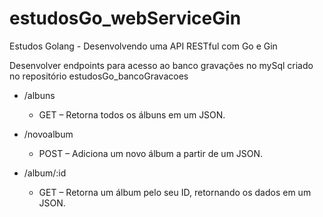 # estudosGo_webServiceGin

Estudos Golang - Desenvolvendo uma API RESTful com Go e Gin

Desenvolver endpoints para acesso ao banco gravações no mySql criado no repositório estudosGo_bancoGravacoes
-  /albuns
   - GET – Retorna todos os álbuns em um JSON.
  

- /novoalbum   
    - POST – Adiciona um novo álbum a partir de um JSON.


-  /album/:id
   - GET – Retorna um álbum pelo seu ID, retornando os dados em um JSON.

